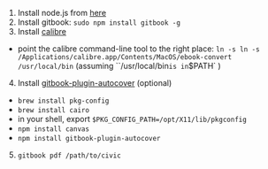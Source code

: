 1.  Install node.js from [here](http://nodejs.org)
2.  Install gitbook: `sudo npm install gitbook -g`
3.  Install [calibre](http://calibre-ebook.com/download)
  * point the calibre command-line tool to the right place: `ln -s ln -s /Applications/calibre.app/Contents/MacOS/ebook-convert /usr/local/bin` (assuming ``/usr/local/bin` is in `$PATH` )
4.  Install [gitbook-plugin-autocover](https://github.com/GitbookIO/plugin-autocover) (optional)
  * `brew install pkg-config`
  * `brew install cairo`
  * in your shell, export `$PKG_CONFIG_PATH=/opt/X11/lib/pkgconfig`
  * `npm install canvas`
  * `npm install gitbook-plugin-autocover`
5. `gitbook pdf /path/to/civic`
